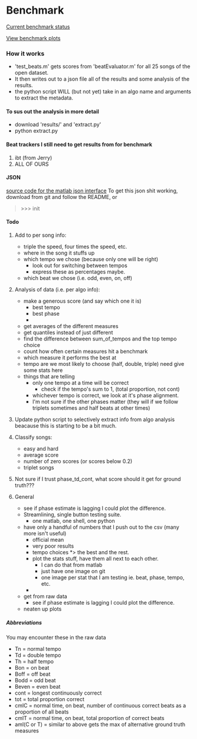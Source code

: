 # Benchmark
[Current benchmark status](./scores.csv "fuck off")

[View benchmark plots](./plots.md "James has a fanny")

### How it works
* 'test_beats.m' gets scores from 'beatEvaluator.m' for all 25 songs of the open dataset.
* It then writes out to a json file all of the results and some analysis of the results.
* the python script WILL (but not yet) take in an algo name and arguments to extract the metadata.

#### To sus out the analysis in more detail
* download 'results/' and 'extract.py'
* python extract.py <algo name> <regex pattern for scraping the results>

#### Beat trackers I still need to get results from for benchmark
1. ibt (from Jerry)
2. ALL OF OURS

#### JSON
[source code for the matlab json interface](https://github.com/kyamagu/matlab-json "you silly cunt")
To get this json shit working, download from git and follow the README, or
> \>>> init

#### Todo
1. Add to per song info:
    * triple the speed, four times the speed, etc.
    * where in the song it stuffs up
    * which tempo we chose (because only one will be right)
        * look out for switching between tempos
        * express these as percentages maybe.
    * which beat we chose (i.e. odd, even, on, off)

2. Analysis of data (i.e. per algo info):
	* make a generous score (and say which one it is)
    	* best tempo
    	* best phase
    	* 
    * get averages of the different measures
    * get quantiles instead of just different 
    * find the difference between sum_of_tempos and the top tempo choice
    * count how often certain measures hit a benchmark
    * which measure it performs the best at
    * tempo are we most likely to choose (half, double, triple) need give some stats here
    * things that are telling
    	* only one tempo at a time will be correct
    		* check if the tempo's sum to 1, (total proportion, not cont)
    	* whichever tempo is correct, we look at it's phase alignment.
    	* I'm not sure if the other phases matter (they will if we follow triplets sometimes and half beats at other times)


3. Update python script to selectively extract info from algo analysis beacause this is starting to be a bit much.

4. Classify songs:
    * easy and hard
    * average score
    * number of zero scores (or scores below 0.2)
    * triplet songs
5. Not sure if I trust phase_td_cont, what score should it get for ground truth???

6. General
    * see if phase estimate is lagging I could plot the difference.
    * Streamlining, single button testing suite.
        * one matlab, one shell, one python
    * have only a handful of numbers that I push out to the csv (many more isn't useful)
        * official mean
        * very poor results
        * tempo choices     *> the best and the rest.
        * plot the stats stuff, have them all next to each other.
            * I can do that from matlab
            * just have one image on git
            * one image per stat that I am testing ie. beat, phase, tempo, etc.
        * 
    * get from raw data
        * see if phase estimate is lagging I could plot the difference.
    * neaten up plots

##### Abbreviations
You may encounter these in the raw data
* Tn = normal tempo
* Td = double tempo
* Th = half tempo
* Bon = on beat
* Boff = off beat
* Bodd = odd beat
* Beven = even beat
* cont = longest continuously correct
* tot = total proportion correct
* cmlC = normal time, on beat, number of continuous correct beats as a proportion of all beats
* cmlT = normal time, on beat, total proportion of correct beats
* aml(C or T) = similar to above gets the max of alternative ground truth measures

